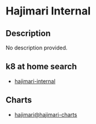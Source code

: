 # Hajimari Internal

## Description

No description provided.

## k8 at home search

- [hajimari-internal](https://nanne.dev/k8s-at-home-search/#/hajimari-internal)

## Charts

- [hajimari@hajimari-charts](https://toboshii.github.io/hajimari/)
